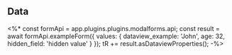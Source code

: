 ## Data

<%*
const formApi = app.plugins.plugins.modalforms.api;
const result = await formApi.exampleForm({
    values: {
        dataview_example: 'John',
        age: 32,
        hidden_field: 'hidden value'
    }
});
tR += result.asDataviewProperties();
-%>
